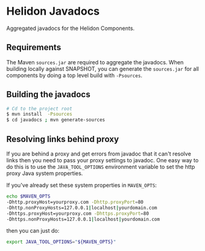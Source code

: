 # Helidon Javadocs

Aggregated javadocs for the Helidon Components.

## Requirements

The Maven `sources.jar` are required to aggregate the javadocs.
When building locally against SNAPSHOT, you can generate the `sources.jar` for
 all components by doing a top level build with `-Psources`.

## Building the javadocs

```bash
# Cd to the project root
$ mvn install  -Psources
$ cd javadocs ; mvn generate-sources
```

## Resolving links behind proxy

If you are behind a proxy and get errors from javadoc that it can't
resolve links then you need to pass your proxy settings to javadoc.
One easy way to do this is to use the `JAVA_TOOL_OPTIONS` environment
variable to set the http proxy Java system properties.

If you've already set these system properties in `MAVEN_OPTS`:

```bash
echo $MAVEN_OPTS
-Dhttp.proxyHost=yourproxy.com -Dhttp.proxyPort=80
-Dhttp.nonProxyHosts=127.0.0.1|localhost|yourdomain.com
-Dhttps.proxyHost=yourproxy.com -Dhttps.proxyPort=80
-Dhttps.nonProxyHosts=127.0.0.1|localhost|yourdomain.com
```

then you can just do:

```bash
export JAVA_TOOL_OPTIONS="${MAVEN_OPTS}"
```
